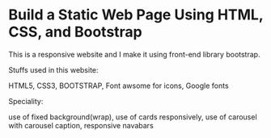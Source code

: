 # Build a Static Web Page Using HTML, CSS, and Bootstrap

This is a responsive website and I make it using front-end library bootstrap.


Stuffs used in this website:


HTML5,
CSS3,
BOOTSTRAP,
Font awsome for icons,
Google fonts 

Speciality:


use of fixed background(wrap),
use of cards responsively,
use of carousel with carousel caption,
responsive navabars
